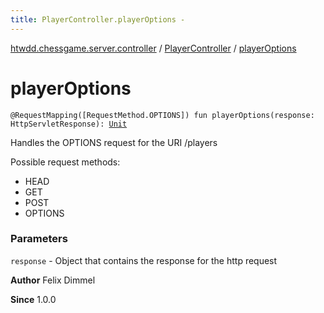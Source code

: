 ```yaml
---
title: PlayerController.playerOptions - 
---
```


[htwdd.chessgame.server.controller](../index.html) / [PlayerController](index.html) / [playerOptions](./player-options.html)

# playerOptions

`@RequestMapping([RequestMethod.OPTIONS]) fun playerOptions(response: HttpServletResponse): `[`Unit`](https://kotlinlang.org/api/latest/jvm/stdlib/kotlin/-unit/index.html)

Handles the OPTIONS request for the URI /players

Possible request methods:

* HEAD
* GET
* POST
* OPTIONS

### Parameters

`response` - Object that contains the response for the http request

**Author**
Felix Dimmel

**Since**
1.0.0


